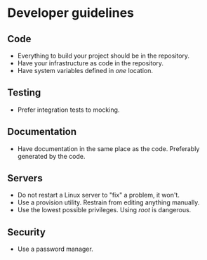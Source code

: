 # Developer guidelines

## Code
  * Everything to build your project should be in the repository.
  * Have your infrastructure as code in the repository.
  * Have system variables defined in *one* location.
  
## Testing
  * Prefer integration tests to mocking.

## Documentation
  * Have documentation in the same place as the code. Preferably generated by the code.

## Servers
  * Do not restart a Linux server to "fix" a problem, it won't.
  * Use a provision utility. Restrain from editing anything manually.
  * Use the lowest possible privileges. Using *root* is dangerous.
  
## Security
  * Use a password manager.

